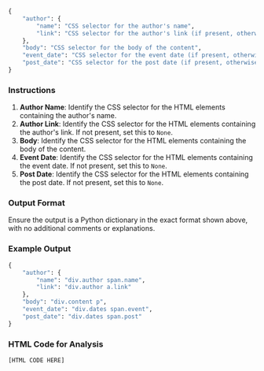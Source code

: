 ```python
{
    "author": {
        "name": "CSS selector for the author's name",
        "link": "CSS selector for the author's link (if present, otherwise None)"
    },
    "body": "CSS selector for the body of the content",
    "event_date": "CSS selector for the event date (if present, otherwise None)",
    "post_date": "CSS selector for the post date (if present, otherwise None)"
}
```

### Instructions

1. **Author Name**: Identify the CSS selector for the HTML elements containing the author's name.
2. **Author Link**: Identify the CSS selector for the HTML elements containing the author's link. If not present, set this to `None`.
3. **Body**: Identify the CSS selector for the HTML elements containing the body of the content.
4. **Event Date**: Identify the CSS selector for the HTML elements containing the event date. If not present, set this to `None`.
5. **Post Date**: Identify the CSS selector for the HTML elements containing the post date. If not present, set this to `None`.

### Output Format

Ensure the output is a Python dictionary in the exact format shown above, with no additional comments or explanations.

### Example Output

```python
{
    "author": {
        "name": "div.author span.name",
        "link": "div.author a.link"
    },
    "body": "div.content p",
    "event_date": "div.dates span.event",
    "post_date": "div.dates span.post"
}
```

### HTML Code for Analysis

```html
[HTML CODE HERE]
```
